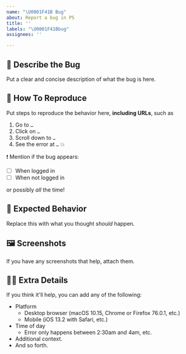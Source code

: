 ```yaml
---
name: "\U0001F41B Bug"
about: Report a bug in P5
title: ''
labels: "\U0001F41Bbug"
assignees: ''

---
```


## 🐛 Describe the Bug

Put a clear and concise description of what the bug is here. 

## 📜 How To Reproduce

Put steps to reproduce the behavior here, **including URLs**, such as
1. Go to `…`
2. Click on `…`
3. Scroll down to `…`
4. See the error at `…` 💥

❗️ Mention if the bug appears:
- [ ] When logged in
- [ ] When not logged in

or possibly *all* the time!


## 🔎 Expected Behavior

Replace this with what you thought *should* happen.

## 🖼 Screenshots

If you have any screenshots that help, attach them.

## 🕵️‍♀️ Extra Details

If you think it'll help, you can add any of the following:
-   Platform
    -   Desktop browser (macOS 10.15, Chrome or Firefox 76.0.1, etc.)
    -   Mobile (iOS 13.2 with Safari, etc.)
-   Time of day
    -   Error only happens between 2:30am and 4am, etc.
-   Additional context.
-   And so forth.
